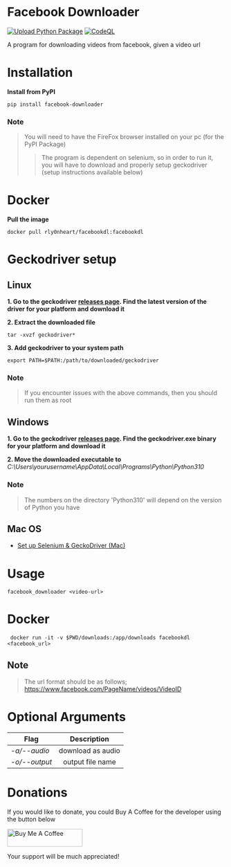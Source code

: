 # Facebook Downloader

[![Upload Python Package](https://github.com/rly0nheart/facebook-downloader/actions/workflows/python-publish.yml/badge.svg)](https://github.com/rly0nheart/facebook-downloader/actions/workflows/python-publish.yml)
[![CodeQL](https://github.com/rly0nheart/facebook-downloader/actions/workflows/codeql.yml/badge.svg)](https://github.com/rly0nheart/facebook-downloader/actions/workflows/codeql.yml)

A program for downloading videos from facebook, given a video url

# Installation
**Install from PyPI**
```
pip install facebook-downloader
```

### Note
> You will need to have the FireFox browser installed on your pc (for the PyPI Package)
>> The program is dependent on selenium, so in order to run it, you will have to download and properly setup geckodriver (setup instructions available below)

# Docker
**Pull the image**
```
docker pull rly0nheart/facebookdl:facebookdl
```
# Geckodriver setup
## Linux
**1. Go to the geckodriver [releases page](https://github.com/mozilla/geckodriver/releases/). Find the latest version of the driver for your platform and download it**

**2. Extract the downloaded file**
```
tar -xvzf geckodriver*
```
**3. Add geckodriver to your system path**
```
export PATH=$PATH:/path/to/downloaded/geckodriver
```

### Note
> If you encounter issues with the above commands, then you should run them as root


## Windows
**1. Go to the geckodriver [releases page](https://github.com/mozilla/geckodriver/releases/). Find the geckodriver.exe binary for your platform and download it**

**2. Move the downloaded executable to** *C:\Users\yourusername\AppData\Local\Programs\Python\Python310*

### Note
> The numbers on the directory 'Python310' will depend on the version of Python you have

## Mac OS
* [Set up Selenium & GeckoDriver (Mac)](https://medium.com/dropout-analytics/selenium-and-geckodriver-on-mac-b411dbfe61bc)


# Usage
```
facebook_downloader <video-url>
```

# Docker
```
 docker run -it -v $PWD/downloads:/app/downloads facebookdl <facebook_url>
```
## Note
> The url format should be as follows; https://www.facebook.com/PageName/videos/VideoID


# Optional Arguments
| Flag | Description |
|---------|:-----------:|
| *-a/--audio* | download as audio |
| *-o/--output* | output file name |

# Donations
If you would like to donate, you could Buy A Coffee for the developer using the button below

<a href="https://www.buymeacoffee.com/189381184" target="_blank"><img src="https://cdn.buymeacoffee.com/buttons/default-orange.png" alt="Buy Me A Coffee" height="41" width="174"></a>

Your support will be much appreciated!

